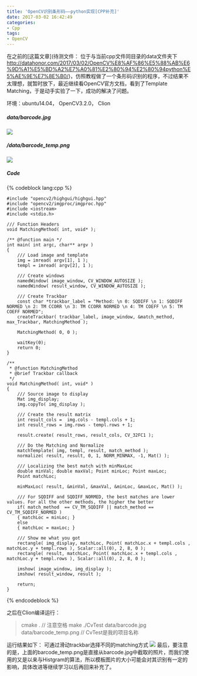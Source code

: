 ```yaml
---
title: 'OpenCV识别条形码——python实现[CPP补充]'
date: 2017-03-02 16:42:49
categories:
- Cpp
tags:
- OpenCV
---
```



在之前的[这篇文章](待测文件： 位于与当前cpp文件同目录的data文件夹下 
http://datahonor.com/2017/03/02/OpenCV%E8%AF%86%E5%88%AB%E6%9D%A1%E5%BD%A2%E7%A0%81%E2%80%94%E2%80%94python%E5%AE%9E%E7%8E%B0/)，仿照教程做了一个条形码识别的程序，不过结果不太理想，就暂时放下，最近继续看OpenCV官方文档，看到了Template Matching，于是动手实验了一下，成功的解决了问题。

环境：ubuntu14.04， OpenCV3.2.0， Clion
##### data/barcode.jpg
![](http://dataimage-1252464519.costj.myqcloud.com/images/CV/barcode.jpg)
##### /data/barcode_temp.png
![](http://dataimage-1252464519.costj.myqcloud.com/images/CV/barcode_temp.png)

##### Code
{% codeblock lang:cpp %}

    #include "opencv2/highgui/highgui.hpp"
    #include "opencv2/imgproc/imgproc.hpp"
    #include <iostream>
    #include <stdio.h>

    /// Function Headers
    void MatchingMethod( int, void* );

    /** @function main */
    int main( int argc, char** argv )
    {
        /// Load image and template
        img = imread( argv[1], 1 );
        templ = imread( argv[2], 1 );

        /// Create windows
        namedWindow( image_window, CV_WINDOW_AUTOSIZE );
        namedWindow( result_window, CV_WINDOW_AUTOSIZE );

        /// Create Trackbar
        const char *trackbar_label = "Method: \n 0: SQDIFF \n 1: SQDIFF NORMED \n 2: TM CCORR \n 3: TM CCORR NORMED \n 4: TM COEFF \n 5: TM COEFF NORMED";
        createTrackbar( trackbar_label, image_window, &match_method, max_Trackbar, MatchingMethod );

        MatchingMethod( 0, 0 );

        waitKey(0);
        return 0;
    }

    /**
     * @function MatchingMethod
     * @brief Trackbar callback
     */
    void MatchingMethod( int, void* )
    {
        /// Source image to display
        Mat img_display;
        img.copyTo( img_display );

        /// Create the result matrix
        int result_cols =  img.cols - templ.cols + 1;
        int result_rows = img.rows - templ.rows + 1;

        result.create( result_rows, result_cols, CV_32FC1 );

        /// Do the Matching and Normalize
        matchTemplate( img, templ, result, match_method );
        normalize( result, result, 0, 1, NORM_MINMAX, -1, Mat() );

        /// Localizing the best match with minMaxLoc
        double minVal; double maxVal; Point minLoc; Point maxLoc;
        Point matchLoc;

        minMaxLoc( result, &minVal, &maxVal, &minLoc, &maxLoc, Mat() );

        /// For SQDIFF and SQDIFF_NORMED, the best matches are lower values. For all the other methods, the higher the better
        if( match_method  == CV_TM_SQDIFF || match_method == CV_TM_SQDIFF_NORMED )
        { matchLoc = minLoc; }
        else
        { matchLoc = maxLoc; }

        /// Show me what you got
        rectangle( img_display, matchLoc, Point( matchLoc.x + templ.cols , matchLoc.y + templ.rows ), Scalar::all(0), 2, 8, 0 );
        rectangle( result, matchLoc, Point( matchLoc.x + templ.cols , matchLoc.y + templ.rows ), Scalar::all(0), 2, 8, 0 );

        imshow( image_window, img_display );
        imshow( result_window, result );

        return;
    }


{% endcodeblock %}

之后在Clion编译运行：
>cmake .      // 注意空格
make
./CvTest data/barcode.jpg data/barcode_temp.png    // CvTest是我的项目名称


运行结果如下： 可通过滑动trackbar选择不同的matching方式
![](http://dataimage-1252464519.costj.myqcloud.com/images/CV/barcode-1.jpg)
最后，要注意的是，上面的barcode_temp.png是直接从barcode.jpg中截取的照片，而我们使用的又是以来与Histgram的算法，所以模板图片的大小可能会对其识别有一定的影响，具体改进等继续学习以后再回来补充了。



